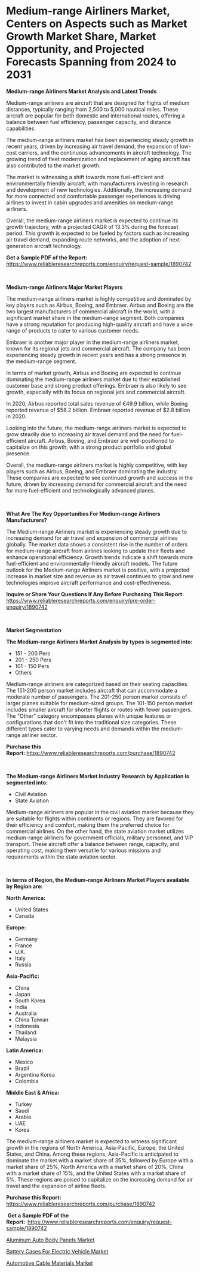 <p><h1>Medium-range Airliners Market, Centers on Aspects such as Market Growth Market Share, Market Opportunity, and Projected Forecasts Spanning from 2024 to 2031</h1></p><p><strong>Medium-range Airliners Market Analysis and Latest Trends</strong></p>
<p><p>Medium-range airliners are aircraft that are designed for flights of medium distances, typically ranging from 2,500 to 5,000 nautical miles. These aircraft are popular for both domestic and international routes, offering a balance between fuel efficiency, passenger capacity, and distance capabilities.</p><p>The medium-range airliners market has been experiencing steady growth in recent years, driven by increasing air travel demand, the expansion of low-cost carriers, and the continuous advancements in aircraft technology. The growing trend of fleet modernization and replacement of aging aircraft has also contributed to the market growth.</p><p>The market is witnessing a shift towards more fuel-efficient and environmentally friendly aircraft, with manufacturers investing in research and development of new technologies. Additionally, the increasing demand for more connected and comfortable passenger experiences is driving airlines to invest in cabin upgrades and amenities on medium-range airliners.</p><p>Overall, the medium-range airliners market is expected to continue its growth trajectory, with a projected CAGR of 13.3% during the forecast period. This growth is expected to be fueled by factors such as increasing air travel demand, expanding route networks, and the adoption of next-generation aircraft technology.</p></p>
<p><strong>Get a Sample PDF of the Report:&nbsp;</strong> <a href="https://www.reliableresearchreports.com/enquiry/request-sample/1890742">https://www.reliableresearchreports.com/enquiry/request-sample/1890742</a></p>
<p>&nbsp;</p>
<p><strong>Medium-range Airliners Major Market Players</strong></p>
<p><p>The medium-range airliners market is highly competitive and dominated by key players such as Airbus, Boeing, and Embraer. Airbus and Boeing are the two largest manufacturers of commercial aircraft in the world, with a significant market share in the medium-range segment. Both companies have a strong reputation for producing high-quality aircraft and have a wide range of products to cater to various customer needs.</p><p>Embraer is another major player in the medium-range airliners market, known for its regional jets and commercial aircraft. The company has been experiencing steady growth in recent years and has a strong presence in the medium-range segment.</p><p>In terms of market growth, Airbus and Boeing are expected to continue dominating the medium-range airliners market due to their established customer base and strong product offerings. Embraer is also likely to see growth, especially with its focus on regional jets and commercial aircraft.</p><p>In 2020, Airbus reported total sales revenue of €49.9 billion, while Boeing reported revenue of $58.2 billion. Embraer reported revenue of $2.8 billion in 2020.</p><p>Looking into the future, the medium-range airliners market is expected to grow steadily due to increasing air travel demand and the need for fuel-efficient aircraft. Airbus, Boeing, and Embraer are well-positioned to capitalize on this growth, with a strong product portfolio and global presence.</p><p>Overall, the medium-range airliners market is highly competitive, with key players such as Airbus, Boeing, and Embraer dominating the industry. These companies are expected to see continued growth and success in the future, driven by increasing demand for commercial aircraft and the need for more fuel-efficient and technologically advanced planes.</p></p>
<p>&nbsp;</p>
<p><strong>What Are The Key Opportunities For Medium-range Airliners Manufacturers?</strong></p>
<p><p>The Medium-range Airliners market is experiencing steady growth due to increasing demand for air travel and expansion of commercial airlines globally. The market data shows a consistent rise in the number of orders for medium-range aircraft from airlines looking to update their fleets and enhance operational efficiency. Growth trends indicate a shift towards more fuel-efficient and environmentally-friendly aircraft models. The future outlook for the Medium-range Airliners market is positive, with a projected increase in market size and revenue as air travel continues to grow and new technologies improve aircraft performance and cost-effectiveness.</p></p>
<p><strong>Inquire or Share Your Questions If Any Before Purchasing This Report:</strong> <a href="https://www.reliableresearchreports.com/enquiry/pre-order-enquiry/1890742">https://www.reliableresearchreports.com/enquiry/pre-order-enquiry/1890742</a></p>
<p>&nbsp;</p>
<p><strong>Market Segmentation</strong></p>
<p><strong>The Medium-range Airliners Market Analysis by types is segmented into:</strong></p>
<p><ul><li>151 - 200 Pers</li><li>201 - 250 Pers</li><li>101 - 150 Pers</li><li>Others</li></ul></p>
<p><p>Medium-range airliners are categorized based on their seating capacities. The 151-200 person market includes aircraft that can accommodate a moderate number of passengers. The 201-250 person market consists of larger planes suitable for medium-sized groups. The 101-150 person market includes smaller aircraft for shorter flights or routes with fewer passengers. The "Other" category encompasses planes with unique features or configurations that don't fit into the traditional size categories. These different types cater to varying needs and demands within the medium-range airliner sector.</p></p>
<p><strong>Purchase this Report:&nbsp;</strong><a href="https://www.reliableresearchreports.com/purchase/1890742">https://www.reliableresearchreports.com/purchase/1890742</a></p>
<p>&nbsp;</p>
<p><strong>The Medium-range Airliners Market Industry Research by Application is segmented into:</strong></p>
<p><ul><li>Civil Aviation</li><li>State Aviation</li></ul></p>
<p><p>Medium-range airliners are popular in the civil aviation market because they are suitable for flights within continents or regions. They are favored for their efficiency and comfort, making them the preferred choice for commercial airlines. On the other hand, the state aviation market utilizes medium-range airliners for government officials, military personnel, and VIP transport. These aircraft offer a balance between range, capacity, and operating cost, making them versatile for various missions and requirements within the state aviation sector.</p></p>
<p>&nbsp;</p>
<p><strong>In terms of Region, the Medium-range Airliners Market Players available by Region are:</strong></p>
<p>
    <p> <strong> North America: </strong>
        <ul>
            <li>United States</li>
            <li>Canada</li>
        </ul>
        </p> 
    <p> <strong> Europe: </strong>
        <ul>
            <li>Germany</li>
            <li>France</li>
            <li>U.K.</li>
            <li>Italy</li>
            <li>Russia</li>
        </ul>
        </p> 
    <p> <strong> Asia-Pacific: </strong>
        <ul>
            <li>China</li>
            <li>Japan</li>
            <li>South Korea</li>
            <li>India</li>
            <li>Australia</li>
            <li>China Taiwan</li>
            <li>Indonesia</li>
            <li>Thailand</li>
            <li>Malaysia</li>
        </ul>
        </p> 
    <p> <strong> Latin America: </strong>
        <ul>
            <li>Mexico</li>
            <li>Brazil</li>
            <li>Argentina Korea</li>
            <li>Colombia</li>
        </ul>
        </p> 
    <p> <strong> Middle East & Africa: </strong>
        <ul>
            <li>Turkey</li>
            <li>Saudi</li>
            <li>Arabia</li>
            <li>UAE</li>
            <li>Korea</li>
        </ul>
    </p>
    </p>
<p><p>The medium-range airliners market is expected to witness significant growth in the regions of North America, Asia-Pacific, Europe, the United States, and China. Among these regions, Asia-Pacific is anticipated to dominate the market with a market share of 35%, followed by Europe with a market share of 25%, North America with a market share of 20%, China with a market share of 15%, and the United States with a market share of 5%. These regions are poised to capitalize on the increasing demand for air travel and the expansion of airline fleets.</p></p>
<p><strong>Purchase this Report: </strong><a href="https://www.reliableresearchreports.com/purchase/1890742">https://www.reliableresearchreports.com/purchase/1890742</a></p>
<p>&nbsp;<strong>Get a Sample PDF of the Report:&nbsp;&nbsp;</strong><a href="https://www.reliableresearchreports.com/enquiry/request-sample/1890742">https://www.reliableresearchreports.com/enquiry/request-sample/1890742</a></p>
<p><strong></strong></p>
<p><p><a href="https://github.com/juancolorado15/Market-Research-Report-List-1/blob/main/aluminum-auto-body-panels-market.md">Aluminum Auto Body Panels Market</a></p><p><a href="https://github.com/dx0328/Market-Research-Report-List-1/blob/main/battery-cases-for-electric-vehicle-market.md">Battery Cases For Electric Vehicle Market</a></p><p><a href="https://github.com/Glendatilghmankmgz0rbhwpy/Market-Research-Report-List-1/blob/main/automotive-cable-materials-market.md">Automotive Cable Materials Market</a></p></p>
